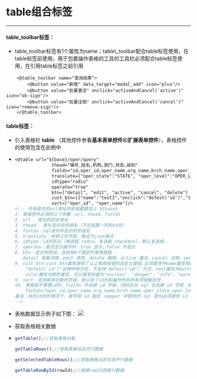 # table组合标签

---

#### **table\_toolbar标签：**

* table\_toolbar标签有1个属性为name；table\\_toolbar配合table标签使用，在table标签前使用，用于包裹操作表格的工具的工具栏必须配合table标签使用，在引用table标签之前引用

```
    <@table_toolbar name="查询结果">
        <@button value="新增" data_target="modal_add" icon="plus"/>
        <@button value="批量激活" onclick="activeAndCancel('active')" icon="ok-sign"/>
        <@button value="批量注销" onclick="activeAndCancel('cancel')" icon="remove-sign"/>
    </@table_toolbar>
```

#### **table标签：**

* 引入表格栏 **table** （其他控件参看**基本表单控件**和**扩展表单控件**），表格控件的使用包含在此例中
* ```html
  <@table url="${base}/oper/query"
                thead="编号,姓名,机构,部门,状态,级别"
                fields="id,oper_id,oper_name,org_name,brch_name,oper_state,oper_level"
                translate={"oper_state":"STATE", "oper_level":"OPER_LEVEL"}
                idtype="radio"
                operate="true"
                btn=["detail", "edit", "active", "cancel", "delete"]
                cust_btn=[{"name":"test1","onclick":"doTest('sd')","text":"自定义","icon":"saved","color":"success"}]
                sort=["oper_id", "oper_name"]/>
  <!-- 所有提交的url地址的前缀都要加上 ${base}
  1. 表格控件必须的三个参数：url、thead、fields
  2. url： 提交的后台地址 
  3. thead： 表头显示的字段名（不包括第一列的id列）
  4. fields：sql语句中显示的字段名
  5. translate：待转义的字段，格式为json格式
  6. idtype：id列形式（单选框 radio、复选框 checkbox），默认复选框。
  7. operate：是否显示操作列，true 显示，false 不显示
  8. btn：显示的按钮，目前有6个固定的常用按钮：
     detail 查看详情，edit 修改，delete 删除，active 激活，cancel 注销，verify 审核，显示按钮必须开启操作栏
  9. cust_btn:cust_btn属性是除了以上常用按钮的自定义按钮,五项属性中name属性和onclick属性为必填项，且onclick的值现在只支持
      "doTest('sd')"这种传参方式，不支持'doTest("sd")'方式，text属性为button的显示值，icon属性为图标，默认为搜索图标，
      color属性为颜色属性，可以填写的值为"success"、"danger"、"info"、"warning"、"primary"，默认为蓝色
  9. sort：支持排序功能的字段，默认除了id列和操作列外所有字段都支持
  10. 表格若不需要id列，fields 中去掉 id 字段，同时后台 sql 也去掉 id 字段：如下
      fields="oper_id,oper_name,org_name,brch_name,oper_state,oper_level"
  备注：存在id列的情况下，首字段 id 固定，mapper 中提供的 sql 语句必须提供 id 字段名（详细见后续 mapper 语句编写）
  -->
  ```
* 表格数据显示例子如下图：
  ![](/assets/table1.png)

* 获取表格相关数据
* ```js
  getTable();//获取表格对象

  getTableRows();//获取表格当前页行数据

  getSelectedTableRows();//获取表格当前页选中行数据
  
  getTableRowById(rowId);//根据rowId获取行数据
  
  ```


